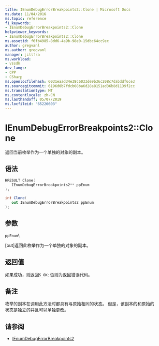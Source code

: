 ```yaml
---
title: IEnumDebugErrorBreakpoints2::Clone | Microsoft Docs
ms.date: 11/04/2016
ms.topic: reference
f1_keywords:
- IEnumDebugErrorBreakpoints2::Clone
helpviewer_keywords:
- IEnumDebugErrorBreakpoints2::Clone
ms.assetid: f6fb4985-8dd6-4a9b-98e0-15dbc64cc9ec
author: gregvanl
ms.author: gregvanl
manager: jillfra
ms.workload:
- vssdk
dev_langs:
- CPP
- CSharp
ms.openlocfilehash: 6031eaad34e38c6033de9b36c208c7dabddf6ce3
ms.sourcegitcommit: 6196d0b7fdcb08ba6d28a8151ad36b8d1139f2cc
ms.translationtype: MT
ms.contentlocale: zh-CN
ms.lasthandoff: 05/07/2019
ms.locfileid: "65226603"
---
```

# <a name="ienumdebugerrorbreakpoints2clone"></a>IEnumDebugErrorBreakpoints2::Clone
返回当前枚举作为一个单独的对象的副本。

## <a name="syntax"></a>语法

```cpp
HRESULT Clone(
   IEnumDebugErrorBreakpoints2** ppEnum
);
```

```csharp
int Clone(
   out IEnumDebugErrorBreakpoints2 ppEnum
);
```

## <a name="parameters"></a>参数
 `ppEnum`\

 [out]返回此枚举作为一个单独的对象的副本。

## <a name="return-value"></a>返回值
 如果成功，则返回`S_OK`; 否则为返回错误代码。

## <a name="remarks"></a>备注
 枚举的副本在调用此方法时都具有与原始相同的状态。 但是，该副本的和原始的状态是独立的并且可以单独更改。

## <a name="see-also"></a>请参阅
- [IEnumDebugErrorBreakpoints2](../../../extensibility/debugger/reference/ienumdebugerrorbreakpoints2.md)